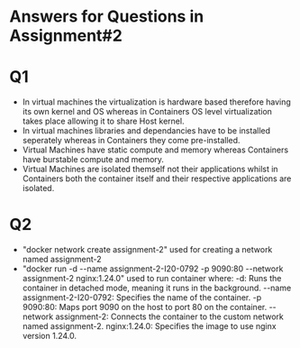 # Answers for Questions in Assignment#2

# Q1
- In virtual machines the virtualization is hardware based therefore having its own kernel and OS whereas in       Containers OS level virtualization takes place allowing it to share Host kernel.
- In virtual machines libraries and dependancies have to be installed seperately whereas in Containers they come pre-installed.
- Virtual Machines have static compute and memory whereas Containers have burstable compute and memory.
- Virtual Machines are isolated themself not their applications whilst in Containers both the container itself and their respective applications are isolated.

# Q2
- "docker network create assignment-2" used for creating a network named assignment-2
- "docker run -d --name assignment-2-I20-0792 -p 9090:80 --network assignment-2 nginx:1.24.0" used to run container
where:
-d: Runs the container in detached mode, meaning it runs in the background.
--name assignment-2-I20-0792: Specifies the name of the container.
-p 9090:80: Maps port 9090 on the host to port 80 on the container.
--network assignment-2: Connects the container to the custom network named assignment-2.
nginx:1.24.0: Specifies the image to use nginx version 1.24.0.